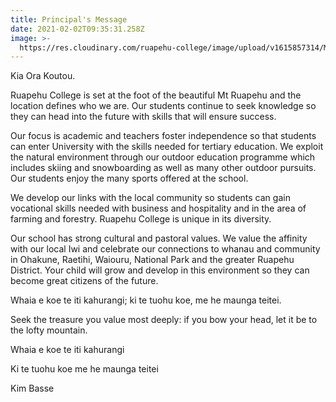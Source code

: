 ```yaml
---
title: Principal's Message
date: 2021-02-02T09:35:31.258Z
image: >-
  https://res.cloudinary.com/ruapehu-college/image/upload/v1615857314/Marama_tfwq2a.jpg
---
```

Kia Ora Koutou.

Ruapehu College is set at the foot of the beautiful Mt Ruapehu and the location defines who we are. Our students continue to seek knowledge so they can head into the future with skills that will ensure success.

Our focus is academic and teachers foster independence so that students can enter University with the skills needed for tertiary education. We exploit the natural environment through our outdoor education programme which includes skiing and snowboarding as well as many other outdoor pursuits. Our students enjoy the many sports offered at the school.

We develop our links with the local community so students can gain vocational skills needed with business and hospitality and in the area of farming and forestry. Ruapehu College is unique in its diversity.

Our school has strong cultural and pastoral values. We value the affinity with our local Iwi and celebrate our connections to whanau and community in Ohakune, Raetihi, Waiouru, National Park and the greater Ruapehu District.
Your child will grow and develop in this environment so they can become great citizens of the future.

Whaia e koe te iti kahurangi; ki te tuohu koe, me he maunga teitei.

Seek the treasure you value most deeply: if you bow your head, let it be to the lofty mountain.

Whaia e koe te iti kahurangi

Ki te tuohu koe me he maunga teitei

Kim Basse
